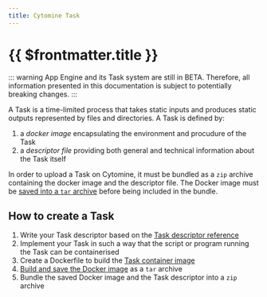 ```yaml
---
title: Cytomine Task
---
```


# {{ $frontmatter.title }}

::: warning
App Engine and its Task system are still in BETA. Therefore, all information presented in this documentation is subject to potentially breaking changes.
:::

A Task is a time-limited process that takes static inputs and produces static outputs represented by files and directories. A Task is defined by:

1. a _docker image_ encapsulating the environment and procudure of the Task
2. a _descriptor file_ providing both general and technical information about the Task itself

In order to upload a Task on Cytomine, it must be bundled as a `zip` archive containing the docker image and the descriptor file. The Docker image must be [saved into a `tar` archive](/dev-guide/algorithms/task/task-docker-image) before being included in the bundle.

## How to create a Task

1. Write your Task descriptor based on the [Task descriptor reference](/dev-guide/algorithms/task/descriptor-reference)
1. Implement your Task in such a way that the script or program running the Task can be containerised
1. Create a Dockerfile to build the [Task container image](/dev-guide/algorithms/task/task-docker-image)
1. [Build and save the Docker image](/dev-guide/algorithms/task/task-docker-image#how-to-bundle-the-task-image) as a `tar` archive
1. Bundle the saved Docker image and the Task descriptor into a `zip` archive
